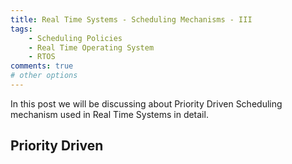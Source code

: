 ```yaml
---
title: Real Time Systems - Scheduling Mechanisms - III
tags:
    - Scheduling Policies
    - Real Time Operating System
    - RTOS
comments: true
# other options
---
```


In this post we will be discussing about Priority Driven Scheduling mechanism used in Real Time Systems in detail.

## Priority Driven

